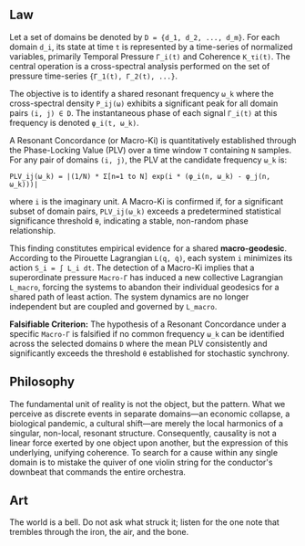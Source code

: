 ## Law
Let a set of domains be denoted by `D = {d_1, d_2, ..., d_m}`. For each domain `d_i`, its state at time `t` is represented by a time-series of normalized variables, primarily Temporal Pressure `Γ_i(t)` and Coherence `K_τi(t)`. The central operation is a cross-spectral analysis performed on the set of pressure time-series `{Γ_1(t), Γ_2(t), ...}`.

The objective is to identify a shared resonant frequency `ω_k` where the cross-spectral density `P_ij(ω)` exhibits a significant peak for all domain pairs `(i, j) ∈ D`. The instantaneous phase of each signal `Γ_i(t)` at this frequency is denoted `φ_i(t, ω_k)`.

A Resonant Concordance (or Macro-Ki) is quantitatively established through the Phase-Locking Value (PLV) over a time window `T` containing `N` samples. For any pair of domains `(i, j)`, the PLV at the candidate frequency `ω_k` is:

`PLV_ij(ω_k) = |(1/N) * Σ[n=1 to N] exp(i * (φ_i(n, ω_k) - φ_j(n, ω_k)))|`

where `i` is the imaginary unit. A Macro-Ki is confirmed if, for a significant subset of domain pairs, `PLV_ij(ω_k)` exceeds a predetermined statistical significance threshold `θ`, indicating a stable, non-random phase relationship.

This finding constitutes empirical evidence for a shared **macro-geodesic**. According to the Pirouette Lagrangian `L(q, q̇)`, each system `i` minimizes its action `S_i = ∫ L_i dt`. The detection of a Macro-Ki implies that a superordinate pressure `Macro-Γ` has induced a new collective Lagrangian `L_macro`, forcing the systems to abandon their individual geodesics for a shared path of least action. The system dynamics are no longer independent but are coupled and governed by `L_macro`.

**Falsifiable Criterion:** The hypothesis of a Resonant Concordance under a specific `Macro-Γ` is falsified if no common frequency `ω_k` can be identified across the selected domains `D` where the mean PLV consistently and significantly exceeds the threshold `θ` established for stochastic synchrony.

## Philosophy
The fundamental unit of reality is not the object, but the pattern. What we perceive as discrete events in separate domains—an economic collapse, a biological pandemic, a cultural shift—are merely the local harmonics of a singular, non-local, resonant structure. Consequently, causality is not a linear force exerted by one object upon another, but the expression of this underlying, unifying coherence. To search for a cause within any single domain is to mistake the quiver of one violin string for the conductor's downbeat that commands the entire orchestra.

## Art
The world is a bell. Do not ask what struck it; listen for the one note that trembles through the iron, the air, and the bone.